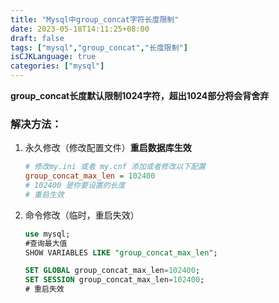 ```yaml
---
title: "Mysql中group_concat字符长度限制"
date: 2023-05-18T14:11:25+08:00
draft: false
tags: ["mysql","group_concat","长度限制"]
isCJKLanguage: true
categories: ["mysql"]
---
```


**group_concat长度默认限制1024字符，超出1024部分将会背舍弃**

### 解决方法：

1. 永久修改（修改配置文件）**重启数据库生效**

   ```ini
   # 修改my.ini 或者 my.cnf 添加或者修改以下配置
   group_concat_max_len = 102400
   # 102400 是你要设置的长度
   # 重启生效
   ```

2. 命令修改（临时，重启失效）

   ```sql
   use mysql;
   #查询最大值
   SHOW VARIABLES LIKE "group_concat_max_len";

   SET GLOBAL group_concat_max_len=102400;
   SET SESSION group_concat_max_len=102400;
   # 重启失效
   ```
